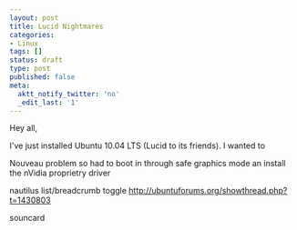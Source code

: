 ```yaml
---
layout: post
title: Lucid Nightmares
categories:
- Linux
tags: []
status: draft
type: post
published: false
meta:
  aktt_notify_twitter: 'no'
  _edit_last: '1'
---
```

Hey all,

I've just installed Ubuntu 10.04 LTS (Lucid to its friends). I wanted to 

Nouveau problem so had to boot in through safe graphics mode an install the nVidia proprietry driver

nautilus list/breadcrumb toggle
http://ubuntuforums.org/showthread.php?t=1430803

souncard
